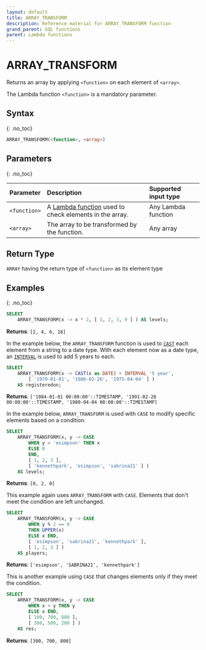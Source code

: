 ```yaml
---
layout: default
title: ARRAY_TRANSFORM
description: Reference material for ARRAY_TRANSFORM function
grand_parent: SQL functions
parent: Lambda functions
---
```


# ARRAY\_TRANSFORM

Returns an array by applying `<function>` on each element of `<array>`.

The Lambda function `<function>` is a mandatory parameter.

## Syntax
{: .no_toc}

```sql
ARRAY_TRANSFORM(<function>, <array>)
```
## Parameters
{: .no_toc} 

| Parameter    | Description                                                                                                                                                                  | Supported input type |
| :----------- | :--------------------------------------------------------------------------------------------------------------------------------------------------------------------------- | :------------------- |
| `<function>` | A [Lambda function](../../../Guides/working-with-semi-structured-data/working-with-arrays.md#manipulating-arrays-with-lambda-functions) used to check elements in the array. | Any Lambda function  |
| `<array>`    | The array to be transformed by the function.                                                                                                                                 | Any array            |

## Return Type

`ARRAY` having the return type of `<function>` as its element type

## Examples
{: .no_toc}

```sql
SELECT
	ARRAY_TRANSFORM(x -> x * 2, [ 1, 2, 3, 9 ] ) AS levels;
```

**Returns**: `[2, 4, 6, 18]`

In the example below, the `ARRAY_TRANSFORM` function is used to [`CAST`](../conditional-and-miscellaneous/cast.md) each element from a string to a date type.
With each element now as a date type, an [`INTERVAL`](../../../Reference/interval-arithmetic.md) is used to add 5 years to each.

```sql
SELECT
    ARRAY_TRANSFORM(x -> CAST(x as DATE) + INTERVAL '5 year',
        [ '1979-01-01', '1986-02-26', '1975-04-04' ] )
    AS registeredon;
```

**Returns**: `['1984-01-01 00:00:00'::TIMESTAMP, '1991-02-26 00:00:00'::TIMESTAMP, '1980-04-04 00:00:00'::TIMESTAMP]`

In the example below, `ARRAY_TRANSFORM` is used with `CASE` to modify specific elements based on a condition.

```sql
SELECT
    ARRAY_TRANSFORM(x, y -> CASE
        WHEN y = 'esimpson' THEN x
        ELSE 0
        END,
        [ 1, 2, 3 ],
        [ 'kennethpark', 'esimpson', 'sabrina21' ] )
    AS levels;
```

**Returns**: `[0, 2, 0]`

This example again uses `ARRAY_TRANSFORM` with `CASE`. Elements that don't meet the condition are left unchanged.

```sql
SELECT
    ARRAY_TRANSFORM(x, y -> CASE
        WHEN y % 2 == 0
        THEN UPPER(x)
        ELSE x END,
        [ 'esimpson', 'sabrina21', 'kennethpark' ],
        [ 1, 2, 3 ] )
    AS players;
```

**Returns**: `['esimpson', 'SABRINA21', 'kennethpark']`

This is another example using `CASE` that changes elements only if they meet the condition.

```sql
SELECT
    ARRAY_TRANSFORM(x, y -> CASE
        WHEN x < y THEN y
        ELSE x END,
        [ 100, 700, 800 ],
        [ 300, 500, 200 ] )
    AS res;
```

**Returns**: `[300, 700, 800]`
